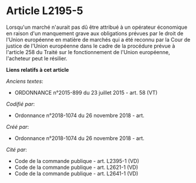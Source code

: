 # Article L2195-5

Lorsqu'un marché n'aurait pas dû être attribué à un opérateur économique en raison d'un manquement grave aux obligations
prévues par le droit de l'Union européenne en matière de marchés qui a été reconnu par la Cour de justice de l'Union
européenne dans le cadre de la procédure prévue à l'article 258 du Traité sur le fonctionnement de l'Union européenne,
l'acheteur peut le résilier.

**Liens relatifs à cet article**

_Anciens textes_:

  - ORDONNANCE n°2015-899 du 23 juillet 2015 - art. 58 (VT)

_Codifié par_:

  - Ordonnance n°2018-1074 du 26 novembre 2018 - art.

_Créé par_:

  - Ordonnance n°2018-1074 du 26 novembre 2018 - art.

_Cité par_:

  - Code de la commande publique - art. L2395-1 (VD)
  - Code de la commande publique - art. L2621-1 (VD)
  - Code de la commande publique - art. L2641-1 (VD)
